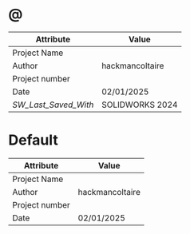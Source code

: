 # @
| Attribute | Value |
| ---  | ---     |
| Project Name |  |
| Author | hackmancoltaire |
| Project number |  |
| Date | 02/01/2025 |
| _SW_Last_Saved_With_ | SOLIDWORKS 2024 |
# Default
| Attribute | Value |
| ---  | ---     |
| Project Name |  |
| Author | hackmancoltaire |
| Project number |  |
| Date | 02/01/2025 |
